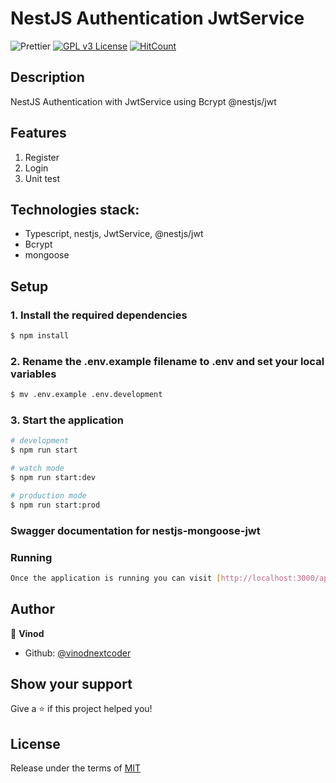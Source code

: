 # NestJS Authentication JwtService


![Prettier](https://img.shields.io/badge/Code%20style-prettier-informational?logo=prettier&logoColor=white)
[![GPL v3 License](https://img.shields.io/badge/License-GPLv3-green.svg)](./LICENSE)
[![HitCount](https://hits.dwyl.com/anilahir/nestjs-authentication-and-authorization.svg)](https://hits.dwyl.com/anilahir/nestjs-authentication-and-authorization)

## Description

NestJS Authentication with JwtService using Bcrypt  @nestjs/jwt 

## Features

1. Register
2. Login
3. Unit test

## Technologies stack:

- Typescript, nestjs, JwtService,  @nestjs/jwt
- Bcrypt
- mongoose

## Setup

### 1. Install the required dependencies

```bash
$ npm install
```

### 2. Rename the .env.example filename to .env and set your local variables

```bash
$ mv .env.example .env.development
```

### 3. Start the application

```bash
# development
$ npm run start

# watch mode
$ npm run start:dev

# production mode
$ npm run start:prod
```

### Swagger documentation for nestjs-mongoose-jwt

### Running

```bash
Once the application is running you can visit [http://localhost:3000/api](http://localhost:3000/api) to see the Swagger interface.
```

## Author

👤 **Vinod**

- Github: [@vinodnextcoder](https://github.com/vinodnextcoder)

## Show your support

Give a ⭐️ if this project helped you!

## License

Release under the terms of [MIT](./LICENSE)
